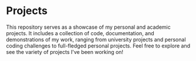 # Projects
 This repository serves as a showcase of my personal and  academic projects. It includes a collection of code, documentation, and demonstrations of my work, ranging from university projects and personal coding challenges to full-fledged personal projects. Feel free to explore and see the variety of projects I've been working on!
